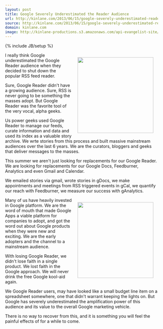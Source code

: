 ```yaml
---
layout: post
title: Google Severely Underestimated the Reader Audience
url: http://kinlane.com/2013/06/15/google-severely-underestimated-reader-audience/
source: http://kinlane.com/2013/06/15/google-severely-underestimated-reader-audience/
domain: kinlane.com
image: http://kinlane-productions.s3.amazonaws.com/api-evangelist-site/blog/google-reader-logo.jpeg
---
```

{% include JB/setup %}<p><img style="padding: 15px;" src="https://s3.amazonaws.com/kinlane-productions/google-reader/google-reader-logo.jpeg" alt="" width="250" align="right" /></p>
<p>I really think Google underestimated the Google Reader audience when they decided to shut down the popular RSS feed reader.</p>
<p>Sure, Google Reader didn't have a growing audience.  Sure, RSS is never going to be something the masses adopt.  But Google Reader was the favorite tool of the very vocal, alpha geeks.</p>
<p>Us power geeks used Google Reader to manage our feeds, curate information and data and used its index as a valuable story archive.  We wrte stories from this process and built massive mainstream audiences over the last 6 years.  We are the curators, bloggers and geeks that deliver messages to the masses.</p>
<p>This summer we aren't just looking for replacements for our Google Reader.  We are looking for replacements for our Google Docs, Feedburner, Analytics and even Gmail and Calendar.</p>
<p>We emailed stories via gmail, wrote stories in gDocs, we make appointments and meetings from RSS triggered events in gCal, we quantify our reach with Feedburner, we measure our success with gAnalytics.</p>
<p><img style="padding: 15px;" src="https://s3.amazonaws.com/kinlane-productions/google-reader/google-reader-closing-reminder.png" alt="" width="250" align="right" /></p>
<p>Many of us have heavily invested in Google platform. We are the word of mouth that made Google Apps a viable platform for companies to adopt, and got the word out about Google products when they were new and exciting.  We are the early adopters and the channel to a mainstream audience.</p>
<p>With losing Google Reader, we didn't lose faith in a single product.  We lost faith in the Google approach.  We will never drink the free Google kool-aid again.</p>
<p>We Google Reader users, may have looked like a small budget line item on a spreadsheet somewhere, one that didn't warrant keeping the lights on.  But Google has severely underestimated the amplification power of this audience and its value to the overall Google marketing vehicle.</p>
<p>There is no way to recover from this, and it is something you will feel the painful effects of for a while to come.</p>